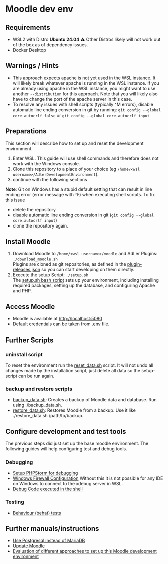 # Moodle dev env

## Requirements
- WSL2 with Distro **Ubuntu 24.04**
  ⚠️ Other Distros likely will not work out of the box as of dependency issues.
- Docker Desktop

## Warnings / Hints
- This approach expects apache is not yet used in the WSL instance.
  It will likely break whatever apache is running in the WSL instance.
  If you are already using apache in the WSL instance, you might want to use another `--distribution` for this approach.
  Note that you will likely also have to change the port of the apache server in this case.
- To resolve any issues with shell scripts (typically ^M errors), disable automatic line ending conversion in git by running:
`git config --global core.autocrlf false` or `git config --global core.autocrlf input`

## Preparations
This section will describe how to set up and reset the development environment.

1. Enter WSL. This guide will use shell commands and therefore does not work with the Windows console.
2. Clone this repository to a place of your choice (eg `/home/<wsl username>/AdlerDevelopmentEnvironment`).
3. continue with the following sections

**Note**: Git on Windows has a stupid default setting that can result in line ending error (error message with `^M`) 
when executing shell scripts. To fix this issue
- delete the repository
- disable automatic line ending conversion in git (`git config --global core.autocrlf input`)
- clone the repository again.

## Install Moodle
1) Download Moodle to `/home/<wsl username>/moodle` and AdLer Plugins: `./download_moodle.sh` \
   Plugins are cloned as git repositories, as defined in the [plugin-releases.json](plugin-releases.json) so you can start developing on them directly.
2) Execute the setup Script: `./setup.sh` \
   The [setup.sh bash script](setup.sh) sets up your environment, including installing required packages, setting up the database, and configuring Apache and PHP.

## Access Moodle
- Moodle is available at [http://localhost:5080](http://localhost:5080)
- Default credentials can be taken from [.env](.env) file.

## Further Scripts

### uninstall script

To reset the environment run the [reset_data.sh](reset_data.sh) script.
It will not undo all changes made by the installation script, just delete all data so the setup-script can be run again.

### backup and restore scripts
- [backup_data.sh](backup_data.sh): Creates a backup of Moodle data and database. Run using ./backup_data.sh.
- [restore_data.sh](restore_data.sh): Restores Moodle from a backup. Use it like ./restore_data.sh /path/to/backup.

## Configure development and test tools
The previous steps did just set up the base moodle environment. The following guides will help configuring test and
debug tools.

### Debugging
- [Setup PHPStorm for debugging](doc/debug/configure_phpstorm.md)
- [Windows Firewall Configuration](doc/debug/windows_firewall_setup.md)
  Without this it is not possible for any IDE on Windows to connect to the xdebug server in WSL.
- [Debug Code executed in the shell](doc/debug/command_line_debug.md)

### Testing
- [Behaviour (behat) tests](doc/behat_tests.md)


## Further manuals/instructions
- [Use Postgresql instead of MariaDB](doc/postgresql.md)
- [Update Moodle](doc/update_moodle.md)
- [Evaluation of different approaches to set up this Moodle development environment](doc/alternative_approaches.md)
